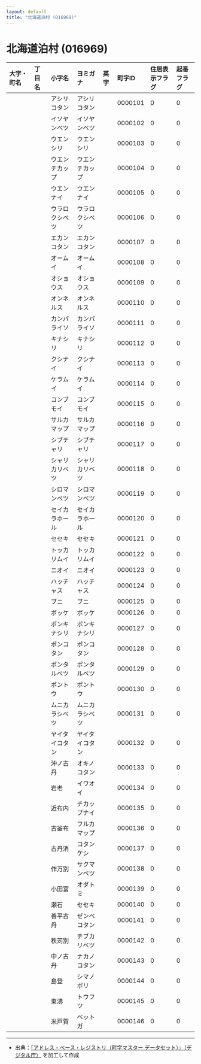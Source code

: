 ```yaml
---
layout: default
title: "北海道泊村 (016969)"
---
```


# 北海道泊村 (016969)

| 大字・町名 | 丁目名 | 小字名 | ヨミガナ | 英字 | 町字ID | 住居表示フラグ | 起番フラグ |
|:---|:---|:---|:---|:---|:---|:---|:---|
|  |  | アシリコタン | アシリコタン |  | 0000101 | 0 | 0 |
|  |  | イソヤンベツ | イソヤンベツ |  | 0000102 | 0 | 0 |
|  |  | ウエンシリ | ウエンシリ |  | 0000103 | 0 | 0 |
|  |  | ウエンチカップ | ウエンチカップ |  | 0000104 | 0 | 0 |
|  |  | ウエンナイ | ウエンナイ |  | 0000105 | 0 | 0 |
|  |  | ウラロクシベツ | ウラロクシベツ |  | 0000106 | 0 | 0 |
|  |  | エカンコタン | エカンコタン |  | 0000107 | 0 | 0 |
|  |  | オームイ | オームイ |  | 0000108 | 0 | 0 |
|  |  | オショウス | オショウス |  | 0000109 | 0 | 0 |
|  |  | オンネルス | オンネルス |  | 0000110 | 0 | 0 |
|  |  | カンパライソ | カンパライソ |  | 0000111 | 0 | 0 |
|  |  | キナシリ | キナシリ |  | 0000112 | 0 | 0 |
|  |  | クシナイ | クシナイ |  | 0000113 | 0 | 0 |
|  |  | ケラムイ | ケラムイ |  | 0000114 | 0 | 0 |
|  |  | コンブモイ | コンブモイ |  | 0000115 | 0 | 0 |
|  |  | サルカマップ | サルカマップ |  | 0000116 | 0 | 0 |
|  |  | シブチャリ | シブチャリ |  | 0000117 | 0 | 0 |
|  |  | シャリカリベツ | シャリカリベツ |  | 0000118 | 0 | 0 |
|  |  | シロマンベツ | シロマンベツ |  | 0000119 | 0 | 0 |
|  |  | セイカラホール | セイカラホール |  | 0000120 | 0 | 0 |
|  |  | セセキ | セセキ |  | 0000121 | 0 | 0 |
|  |  | トッカリムイ | トッカリムイ |  | 0000122 | 0 | 0 |
|  |  | ニオイ | ニオイ |  | 0000123 | 0 | 0 |
|  |  | ハッチャス | ハッチャス |  | 0000124 | 0 | 0 |
|  |  | ブニ | ブニ |  | 0000125 | 0 | 0 |
|  |  | ボッケ | ボッケ |  | 0000126 | 0 | 0 |
|  |  | ポンキナシリ | ポンキナシリ |  | 0000127 | 0 | 0 |
|  |  | ポンコタン | ポンコタン |  | 0000128 | 0 | 0 |
|  |  | ポンタルベツ | ポンタルベツ |  | 0000129 | 0 | 0 |
|  |  | ポントウ | ポントウ |  | 0000130 | 0 | 0 |
|  |  | ムニカラシベツ | ムニカラシベツ |  | 0000131 | 0 | 0 |
|  |  | ヤイタイコタン | ヤイタイコタン |  | 0000132 | 0 | 0 |
|  |  | 沖ノ古丹 | オキノコタン |  | 0000133 | 0 | 0 |
|  |  | 岩老 | イワオイ |  | 0000134 | 0 | 0 |
|  |  | 近布内 | チカップナイ |  | 0000135 | 0 | 0 |
|  |  | 古釜布 | フルカマップ |  | 0000136 | 0 | 0 |
|  |  | 古丹消 | コタンケシ |  | 0000137 | 0 | 0 |
|  |  | 作万別 | サクマンベツ |  | 0000138 | 0 | 0 |
|  |  | 小田富 | オダトミ |  | 0000139 | 0 | 0 |
|  |  | 瀬石 | セセキ |  | 0000140 | 0 | 0 |
|  |  | 善平古丹 | ゼンベコタン |  | 0000141 | 0 | 0 |
|  |  | 秩苅別 | チブカリベツ |  | 0000142 | 0 | 0 |
|  |  | 中ノ古丹 | ナカノコタン |  | 0000143 | 0 | 0 |
|  |  | 島登 | シマノボリ |  | 0000144 | 0 | 0 |
|  |  | 東沸 | トウフツ |  | 0000145 | 0 | 0 |
|  |  | 米戸賀 | ベットガ |  | 0000146 | 0 | 0 |

---

- 出典：[「アドレス・ベース・レジストリ（町字マスター データセット）』（デジタル庁）](https://www.digital.go.jp/policies/base_registry_address/) を加工して作成